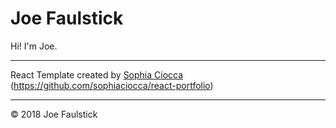 # Joe Faulstick

Hi! I'm Joe.

---
React Template created by [Sophia Ciocca](http://sophiaciocca.com)
(https://github.com/sophiaciocca/react-portfolio)

---

© 2018 Joe Faulstick
